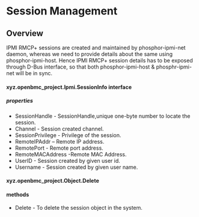 # Session Management

## Overview
IPMI RMCP+ sessions are created and maintained by phosphor-ipmi-net daemon,
whereas we need to provide details about the same using phosphor-ipmi-host.
Hence IPMI RMCP+ session details has to be exposed through D-Bus interface,
so that both phosphor-ipmi-host & phosphr-ipmi-net will be in sync.


#### xyz.openbmc_project.Ipmi.SessionInfo interface
##### properties
* SessionHandle - SessionHandle,unique one-byte number to locate the session.
* Channel   -  Session created channel.
* SessionPrivilege - Privilege of the session.
* RemoteIPAddr  – Remote IP address.
* RemotePort   - Remote port address.
* RemoteMACAddress -Remote MAC Address.
* UserID  - Session created by given user id.
* Username - Session created by given user name.



#### xyz.openbmc_project.Object.Delete
#### methods
* Delete - To delete the session object in the system.

